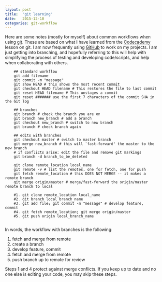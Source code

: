 ```yaml
---
layout: post
title:  "git learning"
date:   2015-12-10
categories: git-workflow
---
```


Here are some notes (mostly for myself) about common workflows when using [git][git-link]. These are based on what I have learned from the [Codecademy][codecademy-git] lesson on git. I am now frequently using [GitHub][github] to work on my projects. I am just getting into branching, and hopefully referring to this will help with simplifying the process of testing and developing code/scripts, and help when collaborating with others.

```
	## standard workflow
	git add filename
	git commit -m "message"
	git show HEAD # this shows the most recent commit
	git checkout HEAD filename # This restores the file to last commit
	git reset HEAD filename # This unstages a commit
	git reset ####### use the first 7 characters of the commit SHA in the Git log

	## branches
	git branch # check the branch you are on
	git branch new_branch # add a branch
	git checkout new_branch # switch to new branch
	git branch # check branch again
	
	## edits with branches
	git checkout master # switch to master branch
	git merge new_branch # this will `fast-forward' the master to the new branch
	# if conflicts arise: edit the file and remove git markings
	git branch -d branch_to_be_deleted

	git clone remote_location local_name
	git remote -v # list the remotes, one for fetch, one for push
	git fetch remote_location # this DOES NOT MERGE -- it makes a remote branch
	git merge origin/master # merge/fast-forward the origin/master remote branch to local
	
	#1. git clone remote_location local_name
	#2. git branch local_branch_name
	#3. git add file; git commit -m "message" # develop feature, commit
	#4. git fetch remote_location; git merge origin/master
	#5. git push origin local_branch_name
	
```

In words, the workflow with branches is the following:

1. fetch and merge from remote
2. create a branch
3. develop feature, commit
4. fetch and merge from remote
5. push branch up to remote for review

Steps 1 and 4 protect against merge conflicts. If you keep up to date and no one else is editing your code, you may skip these steps.

[git-link]: https://git-scm.com
[codecademy-git]: https://www.codecademy.com/learn/learn-git
[github]: https://training.github.com/classes/introduction/